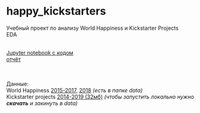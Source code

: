 # happy_kickstarters
Учебный проект по анализу World Happiness и Kickstarter Projects<br>
EDA<br><br>


[Jupyter notebook с кодом](https://github.com/PonyCony/happy_kickstarters/blob/master/Happy_Kickstarters.ipynb)<br>
[отчёт](https://github.com/PonyCony/happy_kickstarters/blob/master/%D0%BE%D1%82%D1%87%D0%B5%D1%82.docx)<br><br><br>



Данные:<br>
World Happiness [2015-2017](https://www.kaggle.com/unsdsn/world-happiness), [2018](https://www.kaggle.com/njlow1202/world-happiness-report-data-2018) _(есть в папке data)_<br>
Kickstarter projects [2014-2019 (32мб)](https://www.kaggle.com/yashkantharia/kickstarter-campaigns) _(чтобы запустить локально нужно __скачать__ и закинуть в data)_
<br>
